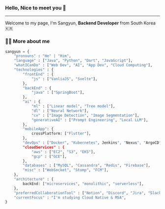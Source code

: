 ### Hello, Nice to meet you 👋
---
Welcome to my page, I'm Sangyun, **Backend Developer** from South Korea 🇰🇷

### 👨‍💻 More about me
``` python
sangyun = {
    "pronouns" : "He" | "Him",
    "language" : ["Java", "Python", "Dart", "JavaScript"],
    "whatICanDo" : ["Web Dev", "AI", "App Dev", "Cloud Computing"],
    "technologies" : {
        "frontEnd" : {
            "js" : ["VanliaJS", "Svelte"],
        },
        "backEnd" : {
            "java" : ["SpringBoot"],
        },
        "ai" : {
            "ml" : ["Linear model", "Tree model"],
            "dl" : ["Neural Network"],
            "cv" : ["Image Detection", "Image Segmentation"],
            "generativeAI" : ["Prompt Engineering", "Local LLM"],
        },
        "mobileApp": {
            crossPlatform: ["Flutter"],
        },
        "devOps" : ["Docker", "Kubernetes", Jenkins", "Nexus", "ArgoCD", "Helm"],
        "cloudServices" : {
            "aws" : ["EC2", "S3", "EKS"],
            "gcp" : ["GCE"],
        },
        "databases" : ["MySQL", "Cassandra", "Redis", "Firebase"],
        "misc" : ["WebSocket", "Stomp", "FCM"],
    },
    "architecture" : {
        backEnd: ["microservices", "monolithic", "serverless"],
    },
    "preferredCollaborationTool" : ["Notion", "Discord", "Jira", "Slack"],
    "currentFocus" : "I'm studying Cloud Native & MSA",
}
```

<!--
**so-so2456/so-so2456** is a ✨ _special_ ✨ repository because its `README.md` (this file) appears on your GitHub profile.

Here are some ideas to get you started:

- 🔭 I’m currently working on ...
- 🌱 I’m currently learning ...
- 👯 I’m looking to collaborate on ...
- 🤔 I’m looking for help with ...
- 💬 Ask me about ...
- 📫 How to reach me: ...
- 😄 Pronouns: ...
- ⚡ Fun fact: ...
-->
